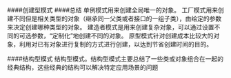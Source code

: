 ####创建型模式
####总结
单例模式用来创建全局唯一的对象。
工厂模式用来创建不同但是相关类型的对象（继承同一父类或者接口的一组子类），由给定的参数来决定创建哪种类型的对象。
建造者模式是用来创建复杂对象，可以通过设置不同的可选参数，“定制化”地创建不同的对象。
原型模式针对创建成本比较大的对象，利用对已有对象进行复制的方式进行创建，以达到节省创建时间的目的。

####结构型模式
结构型模式。结构型模式主要总结了一些类或对象组合在一起的经典结构，这些经典的结构可以解决特定应用场景的问题

